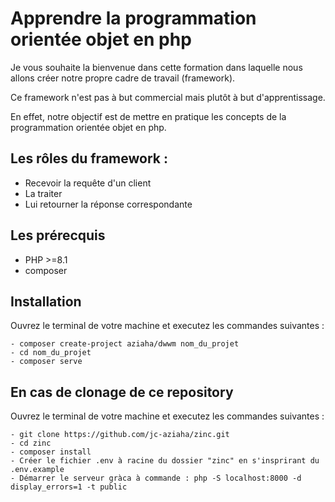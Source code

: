 # Apprendre la programmation orientée objet en php

Je vous souhaite la bienvenue dans cette formation dans laquelle nous allons créer notre propre cadre de travail (framework).

Ce framework n'est pas à but commercial mais plutôt à but d'apprentissage.

En effet, notre objectif est de mettre en pratique les concepts de la programmation orientée objet en php.

## Les rôles du framework :

- Recevoir la requête d'un client
- La traiter
- Lui retourner la réponse correspondante

## Les prérecquis
- PHP >=8.1
- composer

## Installation

Ouvrez le terminal de votre machine et executez les commandes suivantes : 

    - composer create-project aziaha/dwwm nom_du_projet
    - cd nom_du_projet
    - composer serve


## En cas de clonage de ce repository

Ouvrez le terminal de votre machine et executez les commandes suivantes : 

    - git clone https://github.com/jc-aziaha/zinc.git
    - cd zinc
    - composer install
    - Créer le fichier .env à racine du dossier "zinc" en s'insprirant du .env.example
    - Démarrer le serveur gràca à commande : php -S localhost:8000 -d display_errors=1 -t public